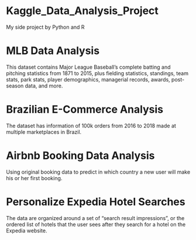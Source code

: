 # Kaggle_Data_Analysis_Project
My side project by Python and R

# MLB Data Analysis
This dataset contains Major League Baseball’s complete batting and pitching statistics from 1871 to 2015, plus fielding statistics, standings, team stats, park stats, player demographics, managerial records, awards, post-season data, and more.

# Brazilian E-Commerce Analysis
The dataset has information of 100k orders from 2016 to 2018 made at multiple marketplaces in Brazil.  

# Airbnb Booking Data Analysis
Using original booking data to predict in which country a new user will make his or her first booking.  

# Personalize Expedia Hotel Searches
The data are organized around a set of “search result impressions”, or the ordered list of hotels that the user sees after they search for a hotel on the Expedia website.  


